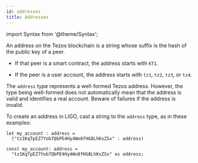 ```yaml
---
id: addresses
title: Addresses
---
```


import Syntax from '@theme/Syntax';

An address on the Tezos blockchain is a string whose suffix is the
hash of the public key of a peer.

- If that peer is a smart contract, the address starts with `KT1`.

- If the peer is a user account, the address starts with `tz1`, `tz2`, `tz3`, or `tz4`.

The `address` type represents a well-formed Tezos address.
However, the type being well-formed does not automatically mean that the address is valid and identifies a real account.
Beware of failures if the address is invalid.

To create an address in LIGO, cast a string to the `address` type, as in these examples:

<Syntax syntax="cameligo">

```cameligo group=address
let my_account : address =
  ("tz1KqTpEZ7Yob7QbPE4Hy4Wo8fHG8LhKxZSx" : address)
```

</Syntax>

<Syntax syntax="jsligo">

```jsligo group=address
const my_account: address =
  "tz1KqTpEZ7Yob7QbPE4Hy4Wo8fHG8LhKxZSx" as address;
```

</Syntax>